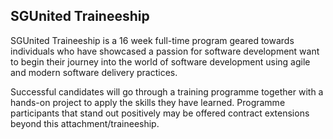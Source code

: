 ## SGUnited Traineeship

SGUnited Traineeship is a 16 week full-time program geared towards individuals who have showcased a passion for software development want to begin their journey into the world of software development using agile and modern software delivery practices.

Successful candidates will go through a training programme together with a hands-on project to apply the skills they have learned. Programme participants that stand out positively may be offered contract extensions beyond this attachment/traineeship.
